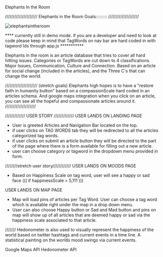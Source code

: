 
Elephants In the Room

/////////////////////
Elephants in the Room Goals:::::::::
////////////////////

![elephantsintheroom]("./public/images/elephantsintheroom.jpg")


**** currently still in demo mode. if you are a developer and need to look at code please keep in mind that TagWords on nav bar are hard coded in with tagword Ids through app.js ***********


Elephants in the room is an article database that tries to cover all hard hitting issues.
Categories or TagWords are cut down to 4 classifications.
Major Issues, Communication, Culture and Connection.
Based on an article for social change (included in the articles), and the Three C's that can change the world.


///////////////////// (stretch goals)
Elephants high hopes is to have a "restore faith in humanity button" based on a compassionScale hard coded in an articles schema.
And google maps integration when you click on an article, you can see all the hopeful and compassionate articles around it.
////////////////////



/////////////
USER STORY
/////////////
USER LANDS ON LANDING PAGE
- User is greeted Articles and Navigation Bar located on the top.
- if user clicks on TAG WORDS tab they will be redirected to all the articles categorized tag words.
- if user clicks on submit an article button they will be directed to the part of the page where there is a form available for filling out a new article.
- user can choose category or tagword in the dropdown menu provided in form.




////////stretch user story////////////
USER LANDS ON MOODS PAGE
- Based on Happiness Scale on tag word, user will see a happy or sad face
((( if happinessScale > 5,111 )))

USER LANDS ON MAP PAGE
- Map will load pins of articles per Tag Word.  User can choose a tag word which is available right under the map in a drop down menu.
- User can also choose Happy button or Sad and Mad button and pins on map will show up of all articles that are deemed happy or sad via the happiness scale associated to that article.




/////// Hedonometer is also used to visually represent the happiness of the world based on twitter hashtags and current events in a time line. A statistical painting on the worlds mood swings via current events.








Google Maps API
Hedonometer API
